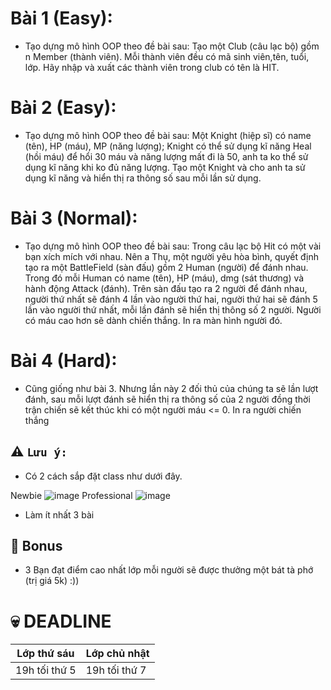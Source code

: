# Bài 1 (Easy):
- Tạo dựng mô hình OOP theo đề bài sau: Tạo một Club (câu lạc bộ) gồm n Member (thành viên). Mỗi thành viên đều có mã sinh viên,tên, tuổi, lớp. Hãy nhập và xuất các thành viên trong club có tên là HIT.
# Bài 2 (Easy):
- Tạo dựng mô hình OOP theo đề bài sau: Một Knight (hiệp sĩ) có name (tên), HP (máu), MP (năng lượng); Knight có thể sử dụng kĩ năng Heal (hồi máu) để hổi 30 máu và năng lượng mất đi là 50, anh ta ko thể sử dụng kĩ năng khi ko đủ năng lượng. Tạo một Knight và cho anh ta sử dụng kĩ năng và hiển thị ra thông số sau mỗi lần sử dụng.
# Bài 3 (Normal):
- Tạo dựng mô hình OOP theo đề bài sau: Trong câu lạc bộ Hit có một vài bạn xích mích với nhau. Nên a Thụ, một người yêu hòa bình, quyết định tạo ra một BattleField (sàn đấu) gồm 2 Human (người) để đánh nhau. Trong đó mỗi Human có name (tên), HP (máu), dmg (sát thương) và hành động Attack (đánh). Trên sàn đấu tạo ra 2 người để đánh nhau, người thứ nhất sẽ đánh 4 lần vào người thứ hai, người thứ hai sẽ đánh 5 lần vào người thứ nhất, mỗi lần đánh sẽ hiển thị thông số 2 người. Người có máu cao hơn sẽ dành chiến thắng. In ra màn hình người đó.
# Bài 4 (Hard):
- Cũng giống như bài 3. Nhưng lần này 2 đối thủ của chúng ta sẽ lần lượt đánh, sau mỗi lượt đánh sẽ hiển thị ra thông số của 2 người đồng thời trận chiến sẽ kết thúc khi có một người máu <= 0. In ra người chiến thắng
## :warning: `Lưu ý:`
- Có 2 cách sắp đặt class như dưới đây.

Newbie
![image](https://user-images.githubusercontent.com/52252046/67147697-34cd7200-f2c1-11e9-94ee-12dcd0d0bb17.png)
Professional
![image](https://user-images.githubusercontent.com/52252046/67147726-8ece3780-f2c1-11e9-86a2-12754b2900ee.png)
- Làm ít nhất 3 bài
## :gift: Bonus
- 3 Bạn đạt điểm cao nhất lớp mỗi người sẽ được thưởng một bát tà phớ (trị giá 5k) :))
# :skull: DEADLINE
Lớp thứ sáu  | Lớp chủ nhật
------------- | -------------
19h tối thứ 5  | 19h tối thứ 7
